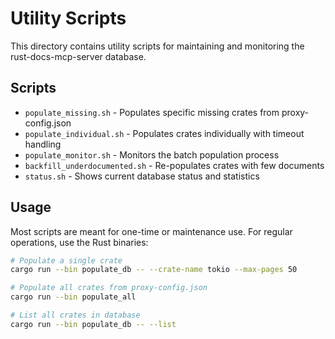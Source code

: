 # Utility Scripts

This directory contains utility scripts for maintaining and monitoring the rust-docs-mcp-server database.

## Scripts

- `populate_missing.sh` - Populates specific missing crates from proxy-config.json
- `populate_individual.sh` - Populates crates individually with timeout handling
- `populate_monitor.sh` - Monitors the batch population process
- `backfill_underdocumented.sh` - Re-populates crates with few documents
- `status.sh` - Shows current database status and statistics

## Usage

Most scripts are meant for one-time or maintenance use. For regular operations, use the Rust binaries:

```bash
# Populate a single crate
cargo run --bin populate_db -- --crate-name tokio --max-pages 50

# Populate all crates from proxy-config.json
cargo run --bin populate_all

# List all crates in database
cargo run --bin populate_db -- --list
```